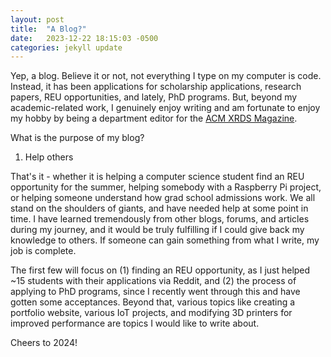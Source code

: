 ```yaml
---
layout: post
title:  "A Blog?"
date:   2023-12-22 18:15:03 -0500
categories: jekyll update
---
```

Yep, a blog. Believe it or not, not everything I type on my computer is code. Instead, it has been applications for 
scholarship applications, research papers, REU opportunities, and lately, PhD programs. But, beyond my academic-related work, 
I genuinely enjoy writing and am fortunate to enjoy my hobby by being a department editor for the [ACM XRDS Magazine][acm-xrds].

What is the purpose of my blog?

1. Help others


That's it - whether it is helping a computer science student find an REU opportunity for the summer, helping somebody with a Raspberry Pi project, 
or helping someone understand how grad school admissions work. We all stand on the shoulders of giants, and have needed help at some point in time. I have learned tremendously from other blogs, forums, and articles during my journey, and it would be truly fulfilling if I could give back my knowledge to others. If someone can gain something from what I write, my job is complete.

The first few will focus on (1) finding an REU opportunity, as I just helped ~15 students with their applications via Reddit, and (2) the process of applying to PhD programs, since I recently went through this and 
have gotten some acceptances. Beyond that, various topics like creating a portfolio website, various IoT projects, and modifying 3D printers for improved performance are topics I would like to write about.

Cheers to 2024!

[acm-xrds]: https://xrds.acm.org